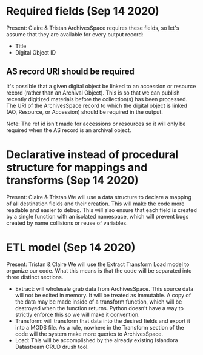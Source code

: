 # Required fields (Sep 14 2020)
Present: Claire & Tristan
ArchivesSpace requires these fields, so let's assume that they are available for every output record:

- Title
- Digital Object ID

## AS record URI should be required
It's possible that a given digital object be linked to an accession or resource record (rather than an Archival Object). This is so that we can publish recently digitized materials before the collection(s) has been processed.
The URI of the ArchivesSpace record to which the digital object is linked (AO, Resource, or Accession) should be required in the output.

Note: The ref id isn't made for accessions or resources so it will only be required when the AS record is an archival object.

# Declarative instead of procedural structure for mappings and transforms (Sep 14 2020)
Present: Claire & Tristan
We will use a data structure to declare a mapping of all destination fields and their creation. This will make the code more readable and easier to debug. This will also ensure that each field is created by a single function with an isolated namespace, which will prevent bugs created by name collisions or reuse of variables.

# ETL model (Sep 14 2020)
Present: Tristan & Claire
We will use the Extract Transform Load model to organize our code. What this means is that the code will be separated into three distinct sections.

- Extract: will wholesale grab data from ArchivesSpace. This source data will not be edited in memory. It will be treated as immutable. A copy of the data may be made inside of a transform function, which will be destroyed when the function returns. Python doesn't have a way to strictly enforce this so we will make it convention.
- Transform: will transform that data into the desired fields and export it into a MODS file. As a rule, nowhere in the Transform section of the code will the system make more queries to ArchivesSpace.
- Load: This will be accomplished by the already existing Islandora Datastream CRUD drush tool.
